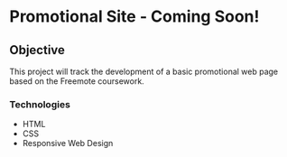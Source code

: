 # Promotional Site - Coming Soon!

## Objective

This project will track the development of a basic promotional web page based on the Freemote coursework.

### Technologies
* HTML
* CSS
* Responsive Web Design